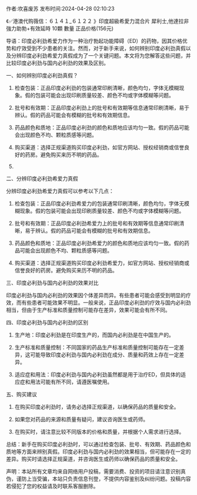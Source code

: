 <p>作者:坎喜废苏 发布时间:2024-04-28 02:10:23</p>
<p>《✅港澳代购薇信：６１４１_６１２２ 》印度超級希愛力混合片 犀利士,他達拉非 強力助勃+有效延時 10顆 數量 正品价格(156元) </p>
									<p></p><p>导语：印度必利劲希爱力作为一种治疗勃起功能障碍（ED）的药物，因其价格优势和疗效受到不少患者的关注。然而，对于新手来说，如何辨别印度必利劲真假以及分辨印度必利劲希爱力真假成为了一个关键问题。本文将为您解答这些问题，并比较印度必利劲与国内必利劲的效果及区别。</p><p>一、如何辨别印度必利劲真假？</p><ol style class><li><p>检查包装：正品印度必利劲的包装通常印刷清晰，颜色均匀，字体无模糊现象。假的包装可能会出现印刷质量较差、颜色不均或字体模糊等问题。</p></li><li><p>批号和有效期：正品印度必利劲上的批号和有效期等信息通常印刷清晰，易于辨认。假的药品可能会有模糊的批号和有效期信息。</p></li><li><p>药品颜色和质地：正品印度必利劲的颜色和质地应该均匀一致。假的药品可能会出现颜色不均、颗粒质感等问题。</p></li><li><p>购买渠道：选择正规渠道购买印度必利劲，如官方网站、授权经销商或信誉良好的药房。避免购买来历不明的药品。</p></li><li><p></p></li></ol><p>二、分辨印度必利劲希爱力真假</p><p>分辨印度必利劲希爱力真假可以参考以下几点：</p><ol style class><li><p>检查包装：正品印度必利劲希爱力的包装通常印刷清晰，颜色均匀，字体无模糊现象。假的包装可能会出现印刷质量较差、颜色不均或字体模糊等问题。</p></li><li><p>批号和有效期：正品印度必利劲希爱力上的批号和有效期等信息通常印刷清晰，易于辨认。假的药品可能会有模糊的批号和有效期信息。</p></li><li><p>药品颜色和质地：正品印度必利劲希爱力的颜色和质地应该均匀一致。假的药品可能会出现颜色不均、颗粒质感等问题。</p></li><li><p>购买渠道：选择正规渠道购买印度必利劲希爱力，如官方网站、授权经销商或信誉良好的药房。避免购买来历不明的药品。</p></li></ol><p>三、印度必利劲与国内必利劲的效果对比</p><p>印度必利劲与国内必利劲的效果因个体差异而异。有些患者可能会感受到明显的疗效，而有些患者可能效果不明显。一般来说，正品印度必利劲的疗效与国内必利劲相当，但由于生产标准和质量控制可能存在差异，效果可能会有所不同。</p><p></p><p>四、印度必利劲与国内必利劲的区别</p><ol style class><li><p>生产地：印度必利劲是在印度生产的，而国内必利劲是在中国生产的。</p></li><li><p>生产标准和质量控制：不同国家的药品生产标准和质量控制可能存在一定差异，这可能导致印度必利劲与国内必利劲在成分、质量和药效上存在一定差异。</p></li><li><p>适应症和用法：印度必利劲与国内必利劲虽然都是用于治疗ED，但具体的适应症和用法可能有所不同，请遵医嘱使用。</p></li></ol><p>五、购买建议</p><ol style class><li><p>在购买印度必利劲时，请务必选择正规渠道，以确保药品的质量和安全。</p></li><li><p>如果您对药品的来源和质量有疑问，建议咨询医生或药师。</p></li><li><p>在购买时，请注意比较不同版本的价格和质量，并根据个人需求进行选择。</p></li></ol><p>总结：新手在购买印度必利劲时，可以通过检查包装、批号、有效期、药品颜色和质地等方面来辨别真假。印度必利劲与国内必利劲的效果相当，但可能存在一定的差异。购买时请选择正规渠道，并咨询医生或药师以确保药品的质量和安全。</p><p></p><p></p>				声明：本站所有文章均来自网络用户投稿，需要消费、投资的项目请注意识别真伪，谨防上当受骗，本站只负责信息刊登，不提供内容鉴别及纠纷问题。投稿内容若侵犯了您的权益请及时联系客服删除。				
